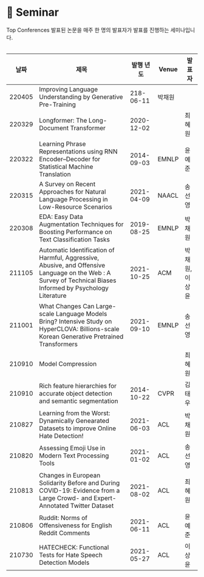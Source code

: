 📃 Seminar
===========
Top Conferences 발표된 논문을 매주 한 명의 발표자가 발표를 진행하는 세미나입니다. 
<br><br>

|날짜|제목|발행 년도|Venue|발표자|
|----|----|----|----|----|
|220405|Improving Language Understanding by Generative Pre-Training|218-06-11|박채원|
|220329|Longformer: The Long-Document Transformer|2020-12-02||최혜원|
|220322|Learning Phrase Representations using RNN Encoder–Decoder for Statistical Machine Translation|2014-09-03|EMNLP|윤예준|
|220315|A Survey on Recent Approaches for Natural Language Processing in Low-Resource Scenarios|2021-04-09|NAACL|송선영|
|220308|EDA: Easy Data Augmentation Techniques for Boosting Performance on Text Classification Tasks|2019-08-25|EMNLP|박채원|
|211105|Automatic Identification of Harmful, Aggressive, Abusive, and Offensive Language on the Web : A Survey of Technical Biases Informed by Psychology Literature|2021-10-25|ACM|박채원,이상윤|
|211001|What Changes Can Large-scale Language Models Bring? Intensive Study on HyperCLOVA: Billions-scale Korean Generative Pretrained Transformers|2021-09-10|EMNLP|송선영|
|210910|Model Compression|||최혜원|
|210910|Rich feature hierarchies for accurate object detection and semantic segmentation|2014-10-22|CVPR|김태우|
|210827|Learning from the Worst: Dynamically Genearated Datasets to improve Online Hate Detection!|2021-06-03|ACL|박채원|
|210820|Assessing Emoji Use in Modern Text Processing Tools|2021-01-02|ACL|송선영|
|210813|Changes in European Solidarity Before and During COVID-19: Evidence from a Large Crowd- and Expert-Annotated Twitter Dataset|2021-08-02|ACL|최혜원|
|210806|Ruddit: Norms of Offensiveness for English Reddit Comments|2021-06-11|ACL|윤예준|
|210730|HATECHECK: Functional Tests for Hate Speech Detection Models|2021-05-27|ACL|이상윤|
